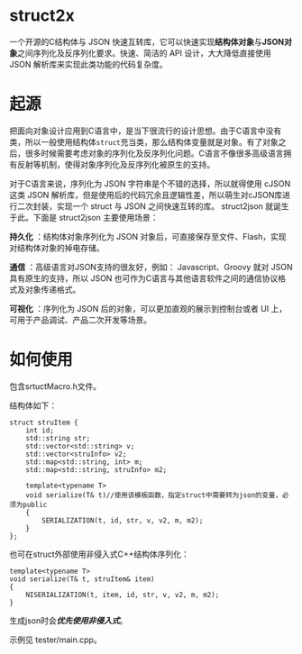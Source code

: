 # struct2x
一个开源的C结构体与 JSON 快速互转库，它可以快速实现**结构体对象**与**JSON对象**之间序列化及反序列化要求。快速、简洁的 API 设计，大大降低直接使用 JSON 解析库来实现此类功能的代码复杂度。

# 起源
把面向对象设计应用到C语言中，是当下很流行的设计思想。由于C语言中没有类，所以一般使用结构体`struct`充当类，那么结构体变量就是对象。有了对象之后，很多时候需要考虑对象的序列化及反序列化问题。C语言不像很多高级语言拥有反射等机制，使得对象序列化及反序列化被原生的支持。

对于C语言来说，序列化为 JSON 字符串是个不错的选择，所以就得使用 cJSON 这类 JSON 解析库，但是使用后的代码冗余且逻辑性差，所以萌生对cJSON库进行二次封装，实现一个 struct 与 JSON 之间快速互转的库。 struct2json 就诞生于此。下面是 struct2json 主要使用场景：

**持久化** ：结构体对象序列化为 JSON 对象后，可直接保存至文件、Flash，实现对结构体对象的掉电存储。

**通信** ：高级语言对JSON支持的很友好，例如： Javascript、Groovy 就对 JSON 具有原生的支持，所以 JSON 也可作为C语言与其他语言软件之间的通信协议格式及对象传递格式。

**可视化** ：序列化为 JSON 后的对象，可以更加直观的展示到控制台或者 UI 上，可用于产品调试、产品二次开发等场景。

# 如何使用
包含srtuctMacro.h文件。

结构体如下：
```
struct struItem {
    int id;
    std::string str;
    std::vector<std::string> v;
    std::vector<struInfo> v2;
    std::map<std::string, int> m;
    std::map<std::string, struInfo> m2;

    template<typename T>
    void serialize(T& t)//使用该模板函数，指定struct中需要转为json的变量，必须为public
    {
        SERIALIZATION(t, id, str, v, v2, m, m2);
    }
};
```
也可在struct外部使用非侵入式C++结构体序列化：
```
template<typename T>
void serialize(T& t, struItem& item)
{
    NISERIALIZATION(t, item, id, str, v, v2, m, m2);
}
```
生成json时会***优先使用非侵入式***。

示例见 tester/main.cpp。
